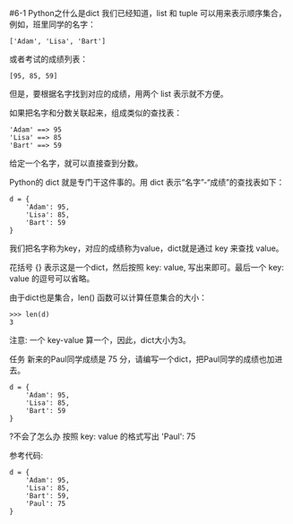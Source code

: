 #6-1 Python之什么是dict
我们已经知道，list 和 tuple 可以用来表示顺序集合，例如，班里同学的名字：

	['Adam', 'Lisa', 'Bart']
或者考试的成绩列表：

	[95, 85, 59]
但是，要根据名字找到对应的成绩，用两个 list 表示就不方便。

如果把名字和分数关联起来，组成类似的查找表：

	'Adam' ==> 95
	'Lisa' ==> 85
	'Bart' ==> 59
给定一个名字，就可以直接查到分数。

Python的 dict 就是专门干这件事的。用 dict 表示“名字”-“成绩”的查找表如下：

	d = {
	    'Adam': 95,
	    'Lisa': 85,
	    'Bart': 59
	}
我们把名字称为key，对应的成绩称为value，dict就是通过 key 来查找 value。

花括号 {} 表示这是一个dict，然后按照 key: value, 写出来即可。最后一个 key: value 的逗号可以省略。

由于dict也是集合，len() 函数可以计算任意集合的大小：

	>>> len(d)
	3
注意: 一个 key-value 算一个，因此，dict大小为3。

任务
新来的Paul同学成绩是 75 分，请编写一个dict，把Paul同学的成绩也加进去。

	d = {
	    'Adam': 95,
	    'Lisa': 85,
	    'Bart': 59
	}
?不会了怎么办
按照 key: value 的格式写出 'Paul': 75

参考代码:

	d = {
	    'Adam': 95,
	    'Lisa': 85,
	    'Bart': 59,
	    'Paul': 75
	}
 